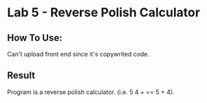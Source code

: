 # Lab 5 - Reverse Polish Calculator

## How To Use:
Can't upload front end since it's copywrited code.

## Result
Program is a reverse polish calculator. (i.e. 5 4 + == 5 + 4).
